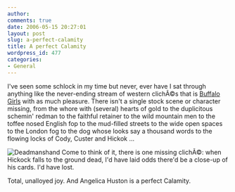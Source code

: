 ```yaml
---
author:
comments: true
date: 2006-05-15 20:27:01
layout: post
slug: a-perfect-calamity
title: A perfect Calamity
wordpress_id: 477
categories:
- General
---
```


I've seen some schlock in my time but never, ever have I sat through anything like the never-ending stream of western clichÃ©s that is [Buffalo Girls](http://www.imdb.com/title/tt0111903/?fr=c2l0ZT1kZnx0dD0xfGZiPXV8cG49MHxrdz0xfHE9YnVmZmFsbyBnaXJsc3xmdD0xfG14PTIwfGxtPTUwMHxjbz0xfGh0bWw9MXxubT0x;fc=1;ft=22) with as much pleasure. There isn't a single stock scene or character missing, from the whore with (several) hearts of gold to the duplicitous schemin' redman to the faithful retainer to the wild mountain men to the toffee nosed English fop to the mud-filled streets to the wide open spaces to the London fog to the dog whose looks say a thousand words to the flowing locks of Cody, Custer and Hickok   ... 

![Deadmanshand](/uploads/2006/05/deadmanshand.jpg) Come to think of it, there is one missing clichÃ©: when Hickock falls to the ground dead, I'd have laid odds there'd be a close-up of his cards. I'd have lost.  

Total, unalloyed joy. And Angelica Huston is a perfect Calamity.


